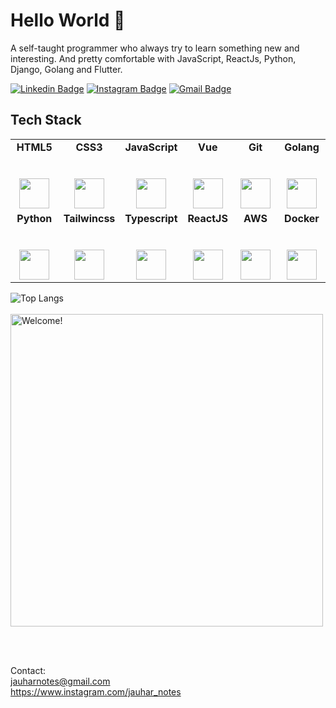 # Hello World 👋
A self-taught programmer who always try to learn something new and interesting. And pretty comfortable with JavaScript, ReactJs, Python, Django, Golang and Flutter.

[![Linkedin Badge](https://img.shields.io/badge/-jauharuddin-blue?style=flat-square&logo=Linkedin&logoColor=white&link=https://www.linkedin.com/in/jauhar-uddin-8a6120223/)](https://www.linkedin.com/in/jauhar-uddin-8a6120223/)
[![Instagram Badge](https://img.shields.io/badge/-jauhar_note-purple?style=flat-square&logo=instagram&logoColor=white&link=https://www.instagram.com/jauhar_note/)](https://www.instagram.com/jauhar_note/)
[![Gmail Badge](https://img.shields.io/badge/-jauharnotes@gmail.com-c14438?style=flat-square&logo=Gmail&logoColor=white&link=mailto:jauharnotes@gmail.com)](mailto:jauharnotes@gmail.com)

## Tech Stack

<table>
  <tbody>
    <tr valign="top">
      <td width="16%" align="center">
        <strong>HTML5</strong><br><br><br>
        <img height="48px" src="https://cdn.svgporn.com/logos/html-5.svg">
      </td>
      <td width="16%" align="center">
        <strong>CSS3</strong><br><br><br>
        <img height="48px" src="https://cdn.svgporn.com/logos/css-3.svg">
      </td>
      <td width="16%" align="center">
        <strong>JavaScript</strong><br><br><br>
        <img height="48px" src="https://cdn.svgporn.com/logos/javascript.svg">
      </td>
      <td width="16%" align="center">
        <strong>Vue</strong><br><br><br>
        <img height="48px" src="https://cdn.svgporn.com/logos/vue.svg">
      </td>
      <td width="16%" align="center">
        <strong>Git</strong><br><br><br>
        <img height="48px" src="https://cdn.svgporn.com/logos/git-icon.svg">
      </td>
      <td width="16%" align="center">
        <strong>Golang</strong><br><br><br>
        <img height="48px" src="https://cdn.svgporn.com/logos/go.svg">
      </td>
    </tr>
    <tr valign="top">
      <td width="16%" align="center">
        <strong>Python</strong><br><br><br>
        <img height="48px" src="https://cdn.svgporn.com/logos/python.svg">
      </td>
      <td width="16%" align="center">
        <strong>Tailwincss</strong><br><br><br>
        <img height="48px" src="https://cdn.svgporn.com/logos/tailwindcss.svg">
      </td>
      <td width="16%" align="center">
        <strong>Typescript</strong><br><br><br>
        <img height="48px" src="https://cdn.svgporn.com/logos/typescript-icon.svg">
      </td>
      <td width="16%" align="center">
        <strong>ReactJS</strong><br><br><br>
        <img height="48px" src="https://cdn.svgporn.com/logos/react.svg">
      </td>
      <td width="16%" align="center">
        <strong>AWS</strong><br><br><br>
        <img height="48px" src="https://cdn.svgporn.com/logos/aws.svg">
      </td>
      <td width="16%" align="center">
        <strong>Docker</strong><br><br><br>
        <img height="48px" src="https://cdn.svgporn.com/logos/docker.svg">
      </td>
    </tr>
  </tbody>
</table>

![Top Langs](https://github-readme-stats.vercel.app/api/top-langs/?username=jauharnotes&show_icons=true)
<br>
<br>
<img src="https://c.tenor.com/UttC4AITYR4AAAAd/full-stack-developer.gif" alt="Welcome!" width="500"/>


<!-- <a href="https://www.linkedin.com/in/jauhar-uddin-8a6120223/">
  <img align="left" alt="jauhar - LinkedIn" width="22px" src="https://cdn.jsdelivr.net/npm/simple-icons@v3/icons/linkedin.svg"/>
</a>
<a href="https://www.instagram.com/jauhar_note/">
  <img align="left" alt="jauhar - Instagram" width="22px" src="https://cdn.jsdelivr.net/npm/simple-icons@v3/icons/instagram.svg"/>
</a>
<a href="https://twitter.com/jauharuddin11/">
  <img align="left" alt="jauhar - Twitter" width="22px" src="https://cdn.jsdelivr.net/npm/simple-icons@v3/icons/twitter.svg"/>
</a>
<a href="https://t.me/jauharID/">
  <img align="left" alt="jauhar - Telegram" width="22px" src="https://cdn.jsdelivr.net/npm/simple-icons@v3/icons/telegram.svg"/>
</a> -->
<br />
<br />

<!-- ✔ Development<br>
✔ Consulting <br>
✔ Security Audits<br>
✔ Research<br> -->

Contact:<br>
jauharnotes@gmail.com<br>
https://www.instagram.com/jauhar_notes<br>
